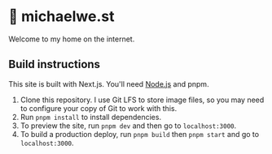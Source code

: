 # 🏡 michaelwe.st

Welcome to my home on the internet.

## Build instructions

This site is built with Next.js. You'll need [Node.js](https://nodejs.org/download/) and pnpm.

1. Clone this repository. I use Git LFS to store image files, so you may need to configure your copy of Git to work with this.
2. Run `pnpm install` to install dependencies.
3. To preview the site, run `pnpm dev` and then go to `localhost:3000`.
4. To build a production deploy, run `pnpm build` then `pnpm start` and go to `localhost:3000`.
